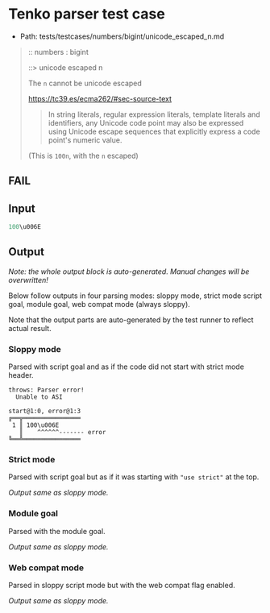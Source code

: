 # Tenko parser test case

- Path: tests/testcases/numbers/bigint/unicode_escaped_n.md

> :: numbers : bigint
>
> ::> unicode escaped n
>
> The `n` cannot be unicode escaped
>
> https://tc39.es/ecma262/#sec-source-text
>
> > In string literals, regular expression literals, template literals and identifiers, any Unicode code point may also be expressed using Unicode escape sequences that explicitly express a code point's numeric value. 
>
> (This is `100n`, with the `n` escaped)

## FAIL

## Input

`````js
100\u006E
`````

## Output

_Note: the whole output block is auto-generated. Manual changes will be overwritten!_

Below follow outputs in four parsing modes: sloppy mode, strict mode script goal, module goal, web compat mode (always sloppy).

Note that the output parts are auto-generated by the test runner to reflect actual result.

### Sloppy mode

Parsed with script goal and as if the code did not start with strict mode header.

`````
throws: Parser error!
  Unable to ASI

start@1:0, error@1:3
╔══╦════════════════
 1 ║ 100\u006E
   ║    ^^^^^^------- error
╚══╩════════════════

`````

### Strict mode

Parsed with script goal but as if it was starting with `"use strict"` at the top.

_Output same as sloppy mode._

### Module goal

Parsed with the module goal.

_Output same as sloppy mode._

### Web compat mode

Parsed in sloppy script mode but with the web compat flag enabled.

_Output same as sloppy mode._
